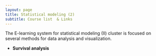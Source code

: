 ```yaml
---
layout: page
title: Statistical modeling (2)
subtitle: Course list  & Links
---
```


The E-learning system for  statistical modeling (II) cluster is focused on several methods for data analysis and visualization.


*   **Survival analysis**



